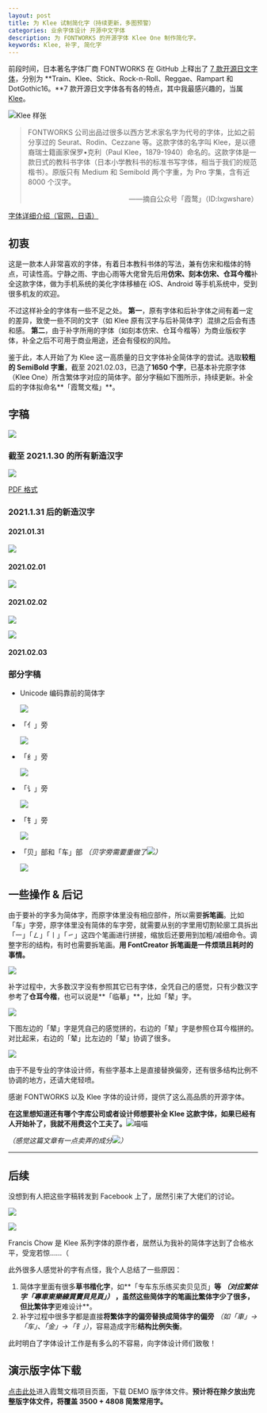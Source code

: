 ```yaml
---
layout: post
title: 为 Klee 试制简化字（持续更新，多图预警）
categories: 业余字体设计 开源中文字体
description: 为 FONTWORKS 的开源字体 Klee One 制作简化字。
keywords: Klee, 补字, 简化字
---
```


前段时间，日本著名字体厂商 FONTWORKS 在 GitHub 上释出了 [7 款开源日文字体](https://github.com/fontworks-fonts)，分别为 **Train、Klee、Stick、Rock-n-Roll、Reggae、Rampart 和 DotGothic16。**7 款开源日文字体各有各的特点，其中我最感兴趣的，当属 [Klee](https://github.com/fontworks-fonts/Klee)。

![Klee 样张](https://github.com/fontworks-fonts/Klee/raw/master/image_Klee-SemiBold.png)

> FONTWORKS 公司出品过很多以西方艺术家名字为代号的字体，比如之前分享过的 Seurat、Rodin、Cezzane 等。这款字体的名字叫 Klee，是以德裔瑞士籍画家保罗•克利（Paul Klee，1879-1940）命名的。这款字体是一款日式的教科书字体（日本小学教科书的标准书写字体，相当于我们的规范楷书）。原版只有 Medium 和 Semibold 两个字重，为 Pro 字集，含有近 8000 个汉字。
>
> <div align="right">——摘自公众号「霞鹜」（ID:lxgwshare）

[字体详细介绍（官网，日语）](https://fontworks.co.jp/fontsearch/KleePro-M/) 

## 初衷

这是一款本人非常喜欢的字体，有着日本教科书体的写法，兼有仿宋和楷体的特点，可读性高。宁静之雨、字由心雨等大佬曾先后用**仿宋、刻本仿宋、仓耳今楷**补全这款字体，做为手机系统的美化字体移稙在 iOS、Android 等手机系统中，受到很多机友的欢迎。

不过这样补全的字体有一些不足之处。 **第一**，原有字体和后补字体之间有着一定的差异，致使一些不同的文字（如 Klee 原有汉字与后补简体字）混排之后会有违和感。 **第二**，由于补字所用的字体（如刻本仿宋、仓耳今楷等）为商业版权字体，补全之后不可用于商业用途，还会有侵权的风险。

鉴于此，本人开始了为 Klee 这一高质量的日文字体补全简体字的尝试。选取**较粗的 SemiBold 字重**，截至 2021.02.03，已造了**1650 个字**，已基本补完原字体（Klee One）所含繁体字对应的简体字。部分字稿如下图所示，持续更新。补全后的字体拟命名**「霞鹜文楷」**。

## 字稿

![](\images\posts\klee-simpchin\wenkai-overview.png)

### 截至 2021.1.30 的所有新造汉字

![](\images\posts\klee-simpchin\wenkai-demo.png)

[PDF 格式](https://github.com/lxgw/LxgwWenKai/raw/main/demo.pdf)

### 2021.1.31 后的新造汉字

#### 2021.01.31

![](\images\posts\klee-simpchin\wenkai-20210131.png)

#### 2021.02.01

![](\images\posts\klee-simpchin\wenkai-20210201.png)

#### 2021.02.02

![](\images\posts\klee-simpchin\wenkai-20210202-1.png)

![](\images\posts\klee-simpchin\wenkai-20210202-2.png)

#### 2021.02.03



### 部分字稿

- Unicode 编码靠前的简体字

  ![](\images\posts\klee-simpchin\klee-simpchin-single.png)

- 「亻」旁

  ![](\images\posts\klee-simpchin\klee-simpchin-person.png)

- 「纟」旁

  ![](\images\posts\klee-simpchin\klee-simpchin-silk.png)

- 「讠」旁

  ![](\images\posts\klee-simpchin\klee-simpchin-language.jpeg)

- 「钅」旁

  ![](\images\posts\klee-simpchin\klee-simpchin-metal.png)
  
- 「贝」部和「车」部 *（贝字旁需要重做了![](https://img.t.sinajs.cn/t4/appstyle/expression/ext/normal/a1/2018new_doge02_org.png)）*

  ![](\images\posts\klee-simpchin\klee-simpchin-finance-traffic.png)

## 一些操作 & 后记

由于要补的字多为简体字，而原字体里没有相应部件，所以需要**拆笔画**。比如「车」字旁，原字体里没有简体的车字旁，就需要从别的字里用切割轮廓工具拆出「㇐」「㇜」「㇑」「㇀」这四个笔画进行拼接，缩放后还要用到加粗/减细命令。调整字形的结构，有时也需要拆笔画。**用 FontCreator 拆笔画是一件烦琐且耗时的事情。**

![](\images\posts\klee-simpchin\tzay.png)

补字过程中，大多数汉字没有参照其它已有字体，全凭自己的感觉，只有少数汉字参考了**仓耳今楷**，也可以说是**「临摹」**，比如「辇」字。

![](\images\posts\klee-simpchin\nean.png)

下图左边的「辇」字是凭自己的感觉拼的，右边的「辇」字是参照仓耳今楷拼的。对比起来，右边的「辇」比左边的「辇」协调了很多。

![](\images\posts\klee-simpchin\nean-comparison.png)

由于不是专业的字体设计师，有些字基本上是直接替换偏旁，还有很多结构比例不协调的地方，还请大佬轻喷。

感谢 FONTWORKS 以及 Klee 字体的设计师，提供了这么高品质的开源字体。

**在这里想知道还有哪个字库公司或者设计师想要补全 Klee 这款字体，如果已经有人开始补了，我就不用费这个工夫了。**![喵喵](https://img.t.sinajs.cn/t4/appstyle/expression/ext/normal/7b/2018new_miaomiao_org.png)



*（感觉这篇文章有一点卖弄的成分![](https://img.t.sinajs.cn/t4/appstyle/expression/ext/normal/a1/2018new_doge02_org.png)）*

---

## 后续

没想到有人把这些字稿转发到 Facebook 上了，居然引来了大佬们的讨论。

![](\images\posts\klee-simpchin\fb-snapshot.jpg)

![](\images\posts\klee-simpchin\fb-comment.jpg)

Francis Chow 是 Klee 系列字体的原作者，居然认为我补的简体字达到了合格水平，受宠若惊……（

此外很多人感觉补的字有点怪，我个人总结了一些原因：

1. 简体字里面有很多**草书楷化字**，如**「专车东乐练买卖贝见页」**等 *（对应繁体字「專車東樂練買賣貝見頁」）* ，虽然这些简体字的笔画比繁体字少了很多，但比繁体字**更难设计**。
2. 补字过程中很多字都是直接**将繁体字的偏旁替换成简体字的偏旁** *（如「車」→「车」、「金」→「钅」）*，容易造成字形**结构比例失衡**。

此时明白了字体设计工作是有多么的不容易，向字体设计师们致敬！

## 演示版字体下载

[点击此处](https://github.com/lxgw/LxgwWenKai/)进入霞鹜文楷项目页面，下载 DEMO 版字体文件。**预计将在除夕放出完整版字体文件，将覆盖 3500 + 4808 简繁常用字。**